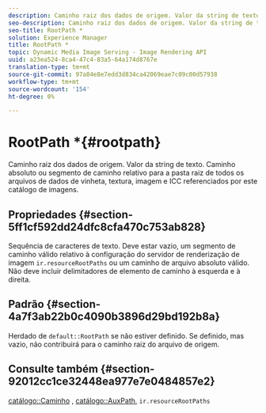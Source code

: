 ```yaml
---
description: Caminho raiz dos dados de origem. Valor da string de texto. Caminho absoluto ou segmento de caminho relativo para a pasta raiz de todos os arquivos de dados de vinheta, textura, imagem e ICC referenciados por este catálogo de imagens.
seo-description: Caminho raiz dos dados de origem. Valor da string de texto. Caminho absoluto ou segmento de caminho relativo para a pasta raiz de todos os arquivos de dados de vinheta, textura, imagem e ICC referenciados por este catálogo de imagens.
seo-title: RootPath *
solution: Experience Manager
title: RootPath *
topic: Dynamic Media Image Serving - Image Rendering API
uuid: a23ea524-8ca4-47c4-83a5-64a174d8767e
translation-type: tm+mt
source-git-commit: 97a84e8e7edd3d834ca42069eae7c09c00d57938
workflow-type: tm+mt
source-wordcount: '154'
ht-degree: 0%

---
```



# RootPath *{#rootpath}

Caminho raiz dos dados de origem. Valor da string de texto. Caminho absoluto ou segmento de caminho relativo para a pasta raiz de todos os arquivos de dados de vinheta, textura, imagem e ICC referenciados por este catálogo de imagens.

## Propriedades {#section-5ff1cf592dd24dfc8cfa470c753ab828}

Sequência de caracteres de texto. Deve estar vazio, um segmento de caminho válido relativo à configuração do servidor de renderização de imagem `ir.resourceRootPaths` ou um caminho de arquivo absoluto válido. Não deve incluir delimitadores de elemento de caminho à esquerda e à direita.

## Padrão {#section-4a7f3ab22b0c4090b3896d29bd192b8a}

Herdado de `default::RootPath` se não estiver definido. Se definido, mas vazio, não contribuirá para o caminho raiz do arquivo de origem.

## Consulte também {#section-92012cc1ce32448ea977e7e0484857e2}

[catálogo::Caminho](../../../../../ir-api/material-cat/image-rendering-api-ref/c-ir-material-catalog/c-ir-material-data-reference/r-ir-path.md#reference-59ebb624250a4965ad1737578a2ab590) ,  [catálogo::AuxPath](../../../../../ir-api/material-cat/image-rendering-api-ref/c-ir-material-catalog/c-ir-material-data-reference/r-ir-auxpath.md#reference-943ad5ee3c3b4b06bbcbb005db0dc969),  `ir.resourceRootPaths`
